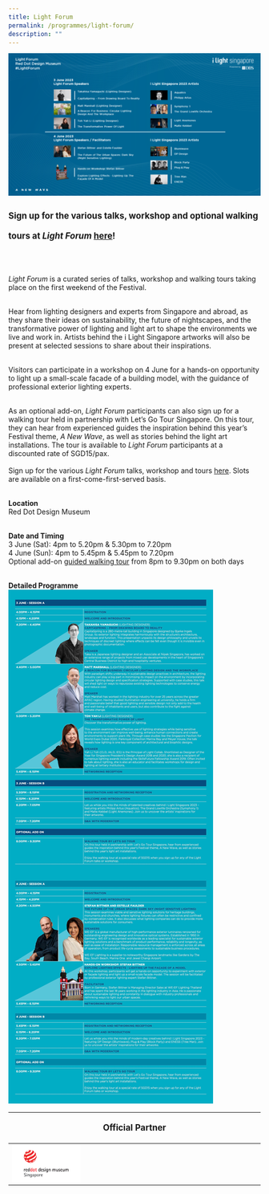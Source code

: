 ```yaml
---
title: Light Forum
permalink: /programmes/light-forum/
description: ""
---
```

<a target="_blank" href="https://lightforum.eventbrite.sg/"><img src="/images/Programmes/revised%20with%20background%20light%20forum.png"></a>

<p style="font-size:17px; line-height:40px">
<b>Sign up for the various talks, workshop and optional walking tours at <i>Light Forum</i> <a target="_blank" href="https://lightforum.eventbrite.sg/">here</a>!</b><br><br>

<i>Light Forum</i> is a curated series of talks, workshop and walking tours taking place on the first weekend of the Festival.<br><br>
	
Hear from lighting designers and experts from Singapore and abroad, as they share their ideas on sustainability, the future of nightscapes, and the transformative power of lighting and light art to shape the environments we live and work in. Artists behind the i Light Singapore artworks will also be present at selected sessions to share about their inspirations. <br><br>
	
Visitors can participate in a workshop on 4 June for a hands-on opportunity to light up a small-scale facade of a building model, with the guidance of professional exterior lighting experts.<br><br>

As an optional add-on, <i>Light Forum</i> participants can also sign up for a walking tour held in partnership with Let’s Go Tour Singapore. On this tour, they can hear from experienced guides the inspiration behind this year’s Festival theme, <i>A New Wave</i>, as well as stories behind the light art installations. The tour is available to <i>Light Forum</i> participants at a discounted rate of SGD15/pax.
<br><br>
Sign up for the various <i>Light Forum</i> talks, workshop and tours <a target="_blank" href="https://lightforum.eventbrite.sg/">here</a>. Slots are available on a first-come-first-served basis. 
<br><br>
	
<b>Location</b><br>
Red Dot Design Museum<br><br>

<b>Date and Timing</b><br>
3 June (Sat): 4pm to 5.20pm &amp; 5.30pm to 7.20pm<br>
4 June (Sun): 4pm to 5.45pm &amp; 5.45pm to 7.20pm<br>
Optional add-on <a href="/programmes/tour"> guided walking tour</a> from 8pm to 9.30pm on both days 
<br><br>

<b>Detailed Programme</b>
<a href="/files/light%20forum%20programes.pdf"><img src="/images/Programmes/light%20forum%20(web)%201.jpg"></a><br>

<table style="width:100%">
	<thead><tr><th colspan="4"><p style="font-size:17px;line-height:20px">Official Partner</p></th></tr></thead>
	<tbody>
		<tr>
			<td style="width:30%"><a target="_blank" href="https://museum.red-dot.sg/"><img align="left" src="/images/About/Sponsor%20Acknowledgement/red%20dot_resized%20web%20version.png"></a></td><td style="width:70%"></td></tr></tbody></table></p>